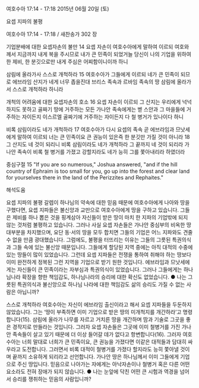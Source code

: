 여호수아 17:14 - 17:18 
2015년 06월 20일 (토)

요셉 지파의 불평



여호수아 17:14 - 17:18 / 새찬송가 302 장


기업분배에 대한 요셉자손의 불만
14 요셉 자손이 여호수아에게 말하여 이르되 여호와께서 지금까지 내게 복을 주시므로 내가 큰 민족이 되었거늘 당신이 나의 기업을 위하여 한 제비, 한 분깃으로만 내게 주심은 어찌함이니이까 하니 


삼림에 올라가사 스스로 개척하라 
15 여호수아가 그들에게 이르되 네가 큰 민족이 되므로 에브라임 산지가 네게 너무 좁을진대 브리스 족속과 르바임 족속의 땅 삼림에 올라가서 스스로 개척하라 하니라 



개척의 어려움에 대한 요셉자손의 호소 
16 요셉 자손이 이르되 그 산지는 우리에게 넉넉하지도 못하고 골짜기 땅에 거주하는 모든 가나안 족속에게는 벧 스안과 그 마을들에 거주하는 자이든지 이스르엘 골짜기에 거주하는 자이든지 다 철 병거가 있나이다 하니 


비록 삼림이라도 네가 개척하라
17 여호수아가 다시 요셉의 족속 곧 에브라임과 므낫세에게 말하여 이르되 너는 큰 민족이요 큰 권능이 있은즉 한 분깃만 가질 것이 아니라 18 그 산지도 네 것이 되리니 비록 삼림이라도 네가 개척하라 그 끝까지 네 것이 되리라 가나안 족속이 비록 철 병거를 가졌고 강할지라도 네가 능히 그를 쫓아내리라 하였더라

중심구절 15 "If you are so numerous," Joshua answered, "and if the hill country of Ephraim is too small for you, go up into the forest and clear land for yourselves there in the land of the Perizzites and Rephaites."

해석도움





요셉 지파의 불평
갈렙이 하나님의 약속에 대한 믿음 때문에 여호수아에게 나아와 땅을 구했다면, 요셉 지파들은 불신앙과 교만으로 여호수아에게 땅을 구하고 있습니다. 그들은 제비를 하나 뽑은 것을 핑계삼아 자신들이 받은 땅이 마치 한 지파의 기업밖에 되지 않는 것처럼 불평하고 있습니다. 그러나 사실 요셉 자손들은 가나안 중심부의 비옥한 땅 대부분을 차지했으며, 요단 동·서의 땅을 모두 합치면 그들의 기업은 어느 지파와도 견줄 수 없을 만큼 광대했습니다. 그럼에도, 불평을 터뜨리는 이유는 그들의 그릇된 특권의식과 그들 속에 있는 불신앙 때문입니다. 그들에게 할당된 지역 중에는 아직 대적의 수중에 있는 땅들이 많이 있었습니다. 그런데 요셉 지파들은 전쟁을 통하여 취해야 하는 땅보다 이미 완전하게 정복된 그런 지역을 기업으로 받기 원한 것입니다. 에브라임과 므낫세에게는 자신들이 큰 민족이라는 자부심과 특권의식이 있었습니다. 그러나 그들에게는 하나님나라 확장을 향한 책임감도, 하나님나라의 승리에 대한 확신도 없었습니다.
●  나는 그릇된 특권의식과 불신앙으로 하나님 나라에 대한 책임감도 삶의 승리도 가질 수 없는 사람은 아닙니까?


스스로 개척하라
여호수아는 자신이 에브라임 출신이라고 해서 요셉 지파들을 두둔하지 않았습니다. 그는 ‘땅이 부족하면 이미 기업으로 받은 땅의 미개척지를 개간하라’고 명령합니다(15). 삼림에 올라가 나무를 자르고 거치른 땅을 개간하며 땀과 기술로 그곳을 좋은 경작지로 만들라는 것입니다. 그러자 요셉 자손들은 그곳에 이미 철병거를 가진 가나안 족속들이 살고 있기 때문에 더 이상 들어갈 데가 없다고 항변합니다(16). 그러자 여호수아는 너희 말대로 너희가 큰 민족이요, 큰 권능을 가졌다면 이같은 대적들과 담대히 싸우라고 도전합니다. 그러면서 비록 대적이 철병거를 가졌다 할지라도 능히 쫓아낼 것이며 끝까지 소유하게 되리라고 선언합니다. 가나안 땅은 하나님께서 이미 그들에게 기업으로 주신 땅입니다. 믿음으로 나아가는 자에게는 아낙자손이나 철병거 혹은 다른 어떤 요소라도 전혀 장애가 되지 않습니다.
●  나는 눈앞에 닥친 어떤 큰 시험과 역경을 넘어서 승리를 쟁취하는 믿음의 사람입니까?